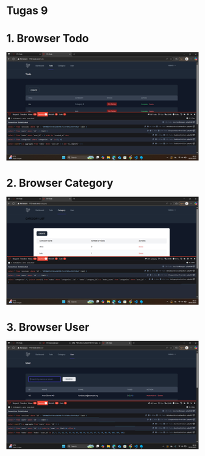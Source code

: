 # Tugas 9

# 1. Browser Todo
![alt text](screenshot/tugas9/todo.png)

# 2. Browser Category 
![alt text](screenshot/tugas9/category.png)

# 3. Browser User
![alt text](screenshot/tugas9/user.png)